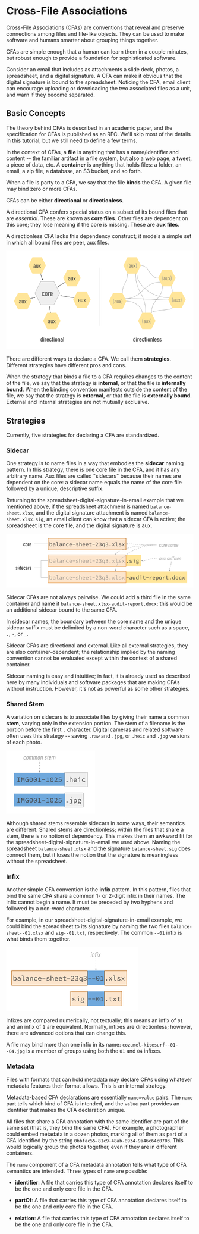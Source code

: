 # Cross-File Associations

Cross-File Associations (CFAs) are conventions that reveal and preserve connections among files and file-like objects. They can be used to make software and humans smarter about grouping things together.

CFAs are simple enough that a human can learn them in a couple minutes, but robust enough to provide a foundation for sophisticated software.

Consider an email that includes as attachments a slide deck, photos, a spreadsheet, and a digital signature. A CFA can make it obvious that the digital signature is bound to the spreadsheet. Noticing the CFA, email client can encourage uploading or downloading the two associated files as a unit, and warn if they become separated.

## Basic Concepts

The theory behind CFAs is described in an academic paper, and the specification for CFAs is published as an RFC. We'll skip most of the details in this tutorial, but we still need to define a few terms.

In the context of CFAs, a __file__ is anything that has a name/identifier and content -- the familiar artifact in a file system, but also a web page, a tweet, a piece of data, etc. A __container__ is anything that holds files: a folder, an email, a zip file, a database, an S3 bucket, and so forth.

When a file is party to a CFA, we say that the file __binds__ the CFA. A given file may bind zero or more CFAs.

CFAs can be either __directional__ or __directionless__.

A directional CFA confers special status on a subset of its bound files that are *essential*. These are known as __core files__. Other files are dependent on this core; they lose meaning if the core is missing. These are __aux files__.

A directionless CFA lacks this dependency construct; it models a simple set in which all bound files are peer, aux files.

![directional vs. directionless CFAs](directional-vs-directionaless-cfas.png)

There are different ways to declare a CFA. We call them __strategies__. Different strategies have different pros and cons.

When the strategy that binds a file to a CFA requires changes to the content of the file, we say that the strategy is __internal__, or that the file is __internally bound__. When the binding convention manifests outside the content of the file, we say that the strategy is __external__, or that the file is __externally bound__. External and internal strategies are not mutually exclusive.

## Strategies

Currently, five strategies for declaring a CFA are standardized.

### Sidecar

One strategy is to name files in a way that embodies the __sidecar__ naming pattern. In this strategy, there is one core file in the CFA, and it has any arbitrary name. Aux files are called "sidecars" because their names are dependent on the core: a sidecar name equals the name of the core file followed by a unique, descriptive suffix.

Returning to the spreadsheet-digital-signature-in-email example that we mentioned above, if the spreadsheet attachment is named `balance-sheet.xlsx`, and the digital signature attachment is named `balance-sheet.xlsx.sig`, an email client can know that a sidecar CFA is active; the spreadsheet is the core file, and the digital signature is aux.

![sidecar CFA](sidecar-cfa.png)

Sidecar CFAs are not always pairwise. We could add a third file in the same container and name it `balance-sheet.xlsx-audit-report.docx`; this would be an additional sidecar bound to the same CFA.

In sidecar names, the boundary between the core name and the unique sidecar suffix must be delimited by a non-word character such as a space, `.`, `-`, or `_`.

Sidecar CFAs are directional and external. Like all external strategies, they are also container-dependent; the relationship implied by the naming convention cannot be evaluated except within the context of a shared container.

Sidecar naming is easy and intuitive; in fact, it is already used as described here by many individuals and software packages that are making CFAs without instruction. However, it's not as powerful as some other strategies.

### Shared Stem

A variation on sidecars is to associate files by giving their name a common __stem__, varying only in the extension portion. The stem of a filename is the portion before the first `.` character. Digital cameras and related software often uses this strategy -- saving `.raw` and `.jpg`, or `.heic` and `.jpg` versions of each photo.

![shared stem CFA](shared-stem-cfa.png)

Although shared stems resemble sidecars in some ways, their semantics are different. Shared stems are directionless; within the files that share a stem, there is no notion of dependency. This makes them an awkward fit for the spreadsheet-digital-signature-in-email we used above. Naming the spreadsheet `balance-sheet.xlsx` and the signature `balance-sheet.sig` does connect them, but it loses the notion that the signature is meaningless without the spreadsheet.

### Infix

Another simple CFA convention is the __infix__ pattern. In this pattern, files that bind the same CFA share a common 1- or 2-digit infix in their names. The infix cannot begin a name. It must be preceded by two hyphens and followed by a non-word character.

For example, in our spreadsheet-digital-signature-in-email example, we could bind the spreadsheet to its signature by naming the two files `balance-sheet--01.xlsx` and `sig--01.txt`, respectively. The common `--01` infix is what binds them together.

![infix CFA](infix-cfa.png)

Infixes are compared numerically, not textually; this means an infix of `01` and an infix of `1` are equivalent. Normally, infixes are directionless; however, there are advanced options that can change this.

A file may bind more than one infix in its name: `cozumel-kitesurf--01--04.jpg` is a member of groups using both the `01` and `04` infixes.

### Metadata

Files with formats that can hold metadata may declare CFAs using whatever metadata features their format allows. This is an internal strategy.

Metadata-based CFA declarations are essentially `name=value` pairs. The `name` part tells which kind of CFA is intended, and the `value` part provides an identifier that makes the CFA declaration unique.

All files that share a CFA annotation with the same identifier are part of the same set (that is, they *bind* the same CFA). For example, a photographer could embed metadata in a dozen photos, marking all of them as part of a CFA identified by the string `0bbfac55-81c9-48ab-8934-9a46c64c0703`. This would logically group the photos together, even if they are in different containers.

The `name` component of a CFA metadata annotation tells what type of CFA semantics are intended. Three types of `name` are possible:

* __identifier__: A file that carries this type of CFA annotation declares itself to be the one and only core file in the CFA.

* __partOf__: A file that carries this type of CFA annotation declares itself to be the one and only core file in the CFA.

* __relation__: A file that carries this type of CFA annotation declares itself to be the one and only core file in the CFA.